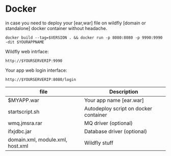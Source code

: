 # Docker
in case you need to deploy your [ear,war] file on wildfly [domain or standalone] docker container without headache.


```
docker build --tag=$VERSION . && docker run -p 8080:8080 -p 9990:9990 -dit $YOURAPPNAME
```

Wildfly web intrface:
```
http://$YOURSERVERIP:9990
```

Your app web login interface:
```
http://$YOURSERVERIP:8080/login
```



| file          | Description   |
| ------------- | ------------- |
| $MYAPP.war    | Your app name [ear.war]  |
| startscript.sh | Autodeploy script on docker container |
| wmq.jmsra.rar | MQ driver (optional)|
| ifxjdbc.jar   | Database driver (optional)  |
| domain.xml, module.xml, host.xml    | Wildfly stuff  |






